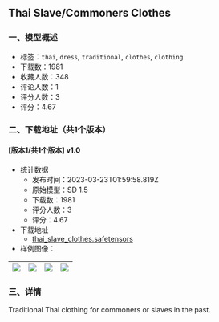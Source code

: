 ## Thai Slave/Commoners Clothes
### 一、模型概述

- 标签：`thai`, `dress`, `traditional`, `clothes`, `clothing`
- 下载数：1981
- 收藏人数：348
- 评论人数：1
- 评分人数：3
- 评分：4.67

### 二、下载地址（共1个版本）

#### [版本1/共1个版本] v1.0

- 统计数据
  - 发布时间：2023-03-23T01:59:58.819Z
  - 原始模型：SD 1.5
  - 下载数：1981
  - 评分人数：3
  - 评分：4.67
- 下载地址
  - [thai_slave_clothes.safetensors](https://civitai.com/api/download/models/26222)
- 样例图像：

| <img src="https://image.civitai.com/xG1nkqKTMzGDvpLrqFT7WA/ec6705d2-215e-42b5-69b8-3b6c46fb1c00/width=450/297634.jpeg" /> | <img src="https://image.civitai.com/xG1nkqKTMzGDvpLrqFT7WA/6fc12b3a-c1ec-4a69-86b1-8690c3327d00/width=450/297517.jpeg" /> | <img src="https://image.civitai.com/xG1nkqKTMzGDvpLrqFT7WA/731afb1e-b9c1-4ae0-e3df-9a3f99b17800/width=450/297624.jpeg" /> | <img src="https://image.civitai.com/xG1nkqKTMzGDvpLrqFT7WA/ff177232-2fa4-4d75-64da-9e431fa61e00/width=450/297683.jpeg" /> |
| ---- | ---- | ---- | ---- |


### 三、详情
<p>Traditional Thai clothing for commoners or slaves in the past.</p>